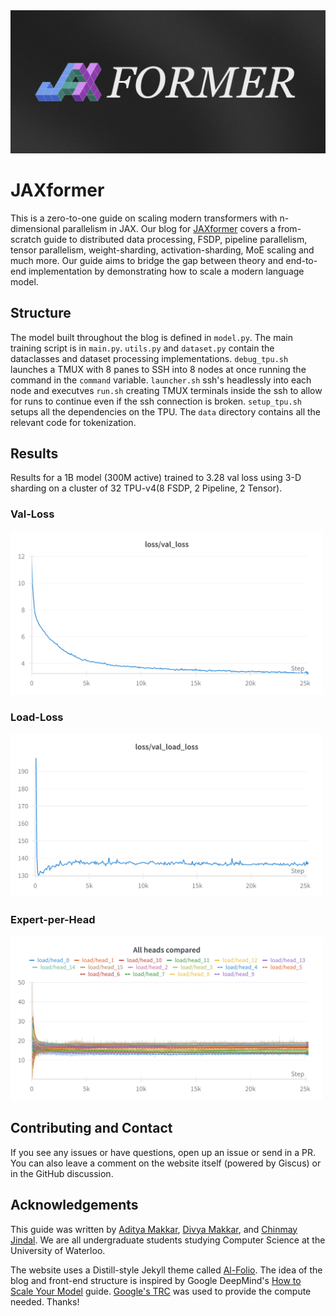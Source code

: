 <picture>
  <source srcset="public/banner-light.png" media="(prefers-color-scheme: dark)">
  <source srcset="public/banner.png" media="(prefers-color-scheme: light)">
  <img src="public/banner.png" alt="JAXformer banner">
</picture>

<br>

# JAXformer

This is a zero-to-one guide on scaling modern transformers with n-dimensional parallelism in JAX. Our blog for [JAXformer](https://jaxformer.com) covers a from-scratch guide to distributed data processing, FSDP, pipeline parallelism, tensor parallelism, weight-sharding, activation-sharding, MoE scaling and much more. Our guide aims to bridge the gap between theory and end-to-end implementation by demonstrating how to scale a modern language model.

## Structure

The model built throughout the blog is defined in `model.py`. The main training script is in `main.py`. `utils.py` and `dataset.py` contain the dataclasses and dataset processing implementations. `debug_tpu.sh` launches a TMUX with 8 panes to SSH into 8 nodes at once running the command in the `command` variable. `launcher.sh` ssh's headlessly into each node and executves `run.sh` creating TMUX terminals inside the ssh to allow for runs to continue even if the ssh connection is broken. `setup_tpu.sh` setups all the dependencies on the TPU. The `data` directory contains all the relevant code for tokenization.

## Results

Results for a 1B model (300M active) trained to 3.28 val loss using 3-D sharding on a cluster of 32 TPU-v4(8 FSDP, 2 Pipeline, 2 Tensor).

### Val-Loss
<p align="left">
  <img src="https://raw.githubusercontent.com/divyamakkar0/Jaxformer/main/public/loss-val.png" alt="Validation Loss" width="500"/>
</p>

### Load-Loss
<p align="left">
  <img src="https://raw.githubusercontent.com/divyamakkar0/Jaxformer/main/public/loss-load.png" alt="Load Loss" width="500"/>
</p>

### Expert-per-Head
<p align="left">
  <img src="https://raw.githubusercontent.com/divyamakkar0/Jaxformer/main/public/experts.png" alt="Experts per Head" width="500"/>
</p>

## Contributing and Contact

If you see any issues or have questions, open up an issue or send in a PR. You can also leave a comment on the website itself (powered by Giscus) or in the GitHub discussion.

## Acknowledgements

This guide was written by [Aditya Makkar](https://x.com/AdityaMakkar000), [Divya Makkar](https://x.com/_DivyaMakkar), and [Chinmay Jindal](https://x.com/chinmayjindal_). We are all undergraduate students studying Computer Science at the University of Waterloo. 

The website uses a Distill-style Jekyll theme called [Al-Folio](https://github.com/alshedivat/al-folio). The idea of the blog and front-end structure is inspired by Google DeepMind's [How to Scale Your Model](https://jax-ml.github.io/scaling-book/) guide. [Google's TRC](https://sites.research.google/trc/about/) was used to provide the compute needed. Thanks!
